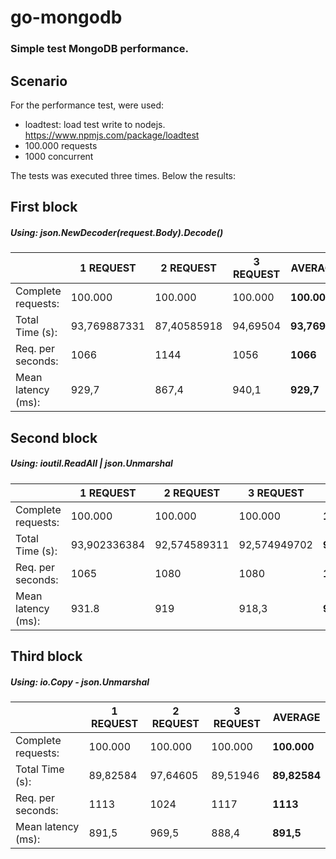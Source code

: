 # go-mongodb

### Simple test MongoDB performance.


## Scenario
For the performance test, were used:

 - loadtest: load test write to nodejs. https://www.npmjs.com/package/loadtest
 - 100.000 requests
 - 1000 concurrent

The tests was executed three times. Below the results:

## First block
##### Using: json.NewDecoder(request.Body).Decode()
|                |1 REQUEST|2 REQUEST|3 REQUEST|AVERAGE|
|----------------|-------------------------------|-----------------------------|----------------|----------------|
|Complete requests:|100.000|100.000|100.000|**100.000**|
|Total Time (s):|93,769887331|87,40585918|94,69504|**93,76989**|
|Req. per seconds:|1066|1144|1056|**1066**|
|Mean latency (ms):|929,7|867,4|940,1|**929,7**|

## Second block
##### Using: ioutil.ReadAll | json.Unmarshal
|                |1 REQUEST|2 REQUEST|3 REQUEST|AVERAGE|
|----------------|-------------------------------|-----------------------------|----------------|----------------|
|Complete requests:|100.000|100.000|100.000|**100.000**|
|Total Time (s):|93,902336384|92,574589311|92,574949702|**92,5749497**|
|Req. per seconds:|1065|1080|1080|**1080**|
|Mean latency (ms):|931.8|919|918,3|**918,65**|

## Third block
##### Using: io.Copy - json.Unmarshal
|                |1 REQUEST|2 REQUEST|3 REQUEST|AVERAGE|
|----------------|-------------------------------|-----------------------------|----------------|----------------|
|Complete requests:|100.000|100.000|100.000|**100.000**|
|Total Time (s):|89,82584|97,64605|89,51946|**89,82584**|
|Req. per seconds:|1113|1024|1117|**1113**|
|Mean latency (ms):|891,5|969,5|888,4|**891,5**|

